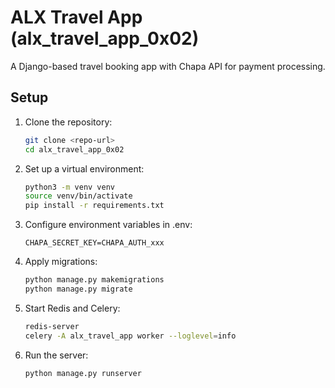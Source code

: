 # ALX Travel App (alx_travel_app_0x02)

A Django-based travel booking app with Chapa API for payment processing.

## Setup

1. Clone the repository:
   ```bash
   git clone <repo-url>
   cd alx_travel_app_0x02

2. Set up a virtual environment:
    ```bash
    python3 -m venv venv
    source venv/bin/activate
    pip install -r requirements.txt

3. Configure environment variables in .env:
    ```text
    CHAPA_SECRET_KEY=CHAPA_AUTH_xxx

4. Apply migrations:
    ```bash
    python manage.py makemigrations
    python manage.py migrate

5. Start Redis and Celery:
    ```bash
    redis-server
    celery -A alx_travel_app worker --loglevel=info

6. Run the server:
    ```bash
    python manage.py runserver
